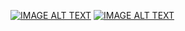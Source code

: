 [![IMAGE ALT TEXT](http://img.youtube.com/vi/zfZvADUorL8/0.jpg)](https://www.youtube.com/watch?v=zfZvADUorL8 "翻轉教學-排序與搜尋")
[![IMAGE ALT TEXT](http://img.youtube.com/vi/eEfTN3U8isE/0.jpg)](https://www.youtube.com/watch?v=eEfTN3U8isE "課後補充-排序與線性搜尋")
